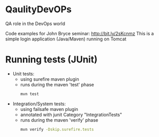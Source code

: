 # QaulityDevOPs
QA role in the DevOps world

Code examples for John Bryce seminar: http://bit.ly/2sKcnmz
This is a simple login application (Java/Maven) running on Tomcat

# Running tests (JUnit)
- Unit tests:
  -   using surefire maven plugin
  -   runs during the maven 'test' phase
      ```sh
      mvn test
- Integration/System tests:
  - using failsafe maven plugin
  - annotated with junit Category "IntegrationTests"
  - runs during the maven 'verify' phase
    ```sh
    mvn verify -Dskip.surefire.tests
